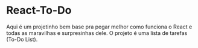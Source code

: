 # React-To-Do
Aqui é um projetinho bem base pra pegar melhor como funciona o React e todas as maravilhas e surpresinhas dele.
O projeto é uma lista de tarefas (To-Do List).
